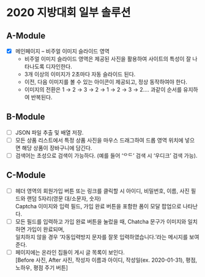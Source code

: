 # 2020 지방대회 일부 솔루션

## A-Module

- [X] 메인페이지 – 비주얼 이미지 슬라이드 영역
  - 비주얼 이미지 슬라이드 영역은 제공된 사진을 활용하여 사이트의 특성이 잘 나타나도록 디자인한다.
  - 3개 이상의 이미지가 2초마다 자동 슬라이드 된다.
  - 이전, 다음 이미지를 볼 수 있는 아이콘이 제공되고, 정상 동작하여야 한다.
  - 이미지의 전환은 1 → 2 → 3 → 2 → 1 → 2 → 3 → 2.... 과같이 순서를 유지하여 반복된다.

## B-Module

- [ ] JSON 파일 추출 및 배열 저장.
- [ ] 모든 상품 리스트에서 특정 상품 사진을 마우스 드래그하여 드롭 영역 위치에 넣으면 해당 상품이 장바구니에 담긴다.
- [ ] 검색어는 초성으로 검색이 가능하다. (예를 들어 ‘ᄋᄃ’ 검색 시 ‘우디크’ 검색 가능).

## C-Module

- [ ] 헤더 영역의 회원가입 버튼 또는 링크를 클릭할 시 아이디, 비밀번호, 이름, 사진 필드와 랜덤 5자리(영문 대/소문자, 숫자)\
  Captcha 이미지와 입력 필드, 가입 완료 버튼을 포함한 폼이 모달 팝업으로 나타난다.
- [ ] 모든 필드를 입력하고 가입 완료 버튼을 눌렀을 때, Chatcha 문구가 이미지와 일치하면 가입이 완료되며,\
  일치하지 않을 경우 ‘자동입력방지 문자를 잘못 입력하였습니다.’라는 메시지를 보여준다.
- [ ] 페이지에는 온라인 집들이 게시 글 목록이 보인다.\
  [Before 사진, After 사진, 작성자 이름과 아이디, 작성일(ex. 2020-01-31), 평점, 노하우, 평점 주기 버튼]